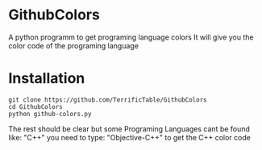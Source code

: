 # GithubColors
A python programm to get programing language colors
It will give you the color code of the programing language

# Installation
```
git clone https://github.com/TerrificTable/GithubColors
cd GithubColors
python github-colors.py
```

The rest should be clear but some Programing Languages cant be found like: "C++" you need to type: "Objective-C++" to get the C++ color code
